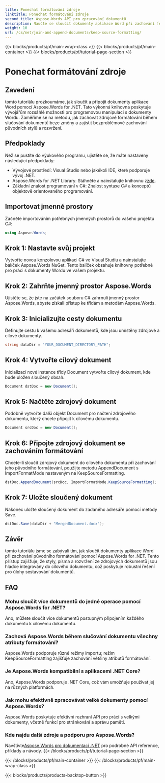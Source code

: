 ```yaml
---
title: Ponechat formátování zdroje
linktitle: Ponechat formátování zdroje
second_title: Aspose.Words API pro zpracování dokumentů
description: Naučte se sloučit dokumenty aplikace Word při zachování formátování pomocí Aspose.Words for .NET. Ideální pro vývojáře, kteří chtějí automatizovat úlohy sestavování dokumentů.
weight: 10
url: /cs/net/join-and-append-documents/keep-source-formatting/
---
```


{{< blocks/products/pf/main-wrap-class >}}
{{< blocks/products/pf/main-container >}}
{{< blocks/products/pf/tutorial-page-section >}}

# Ponechat formátování zdroje

## Zavedení

tomto tutoriálu prozkoumáme, jak sloučit a připojit dokumenty aplikace Word pomocí Aspose.Words for .NET. Tato výkonná knihovna poskytuje vývojářům rozsáhlé možnosti pro programovou manipulaci s dokumenty Wordu. Zaměříme se na metodu, jak zachovat zdrojové formátování během slučování dokumentů beze změny a zajistit bezproblémové zachování původních stylů a rozvržení.

## Předpoklady

Než se pustíte do výukového programu, ujistěte se, že máte nastaveny následující předpoklady:

- Vývojové prostředí: Visual Studio nebo jakékoli IDE, které podporuje vývoj .NET.
-  Aspose.Words for .NET Library: Stáhněte a nainstalujte knihovnu z[zde](https://releases.aspose.com/words/net/).
- Základní znalost programování v C#: Znalost syntaxe C# a konceptů objektově orientovaného programování.

## Importovat jmenné prostory

Začněte importováním potřebných jmenných prostorů do vašeho projektu C#:

```csharp
using Aspose.Words;
```

## Krok 1: Nastavte svůj projekt

Vytvořte novou konzolovou aplikaci C# ve Visual Studiu a nainstalujte balíček Aspose.Words NuGet. Tento balíček obsahuje knihovny potřebné pro práci s dokumenty Wordu ve vašem projektu.

## Krok 2: Zahrňte jmenný prostor Aspose.Words

Ujistěte se, že jste na začátek souboru C# zahrnuli jmenný prostor Aspose.Words, abyste získali přístup ke třídám a metodám Aspose.Words.

## Krok 3: Inicializujte cesty dokumentu

Definujte cestu k vašemu adresáři dokumentů, kde jsou umístěny zdrojové a cílové dokumenty.

```csharp
string dataDir = "YOUR_DOCUMENT_DIRECTORY_PATH";
```

## Krok 4: Vytvořte cílový dokument

Inicializací nové instance třídy Document vytvořte cílový dokument, kde bude uložen sloučený obsah.

```csharp
Document dstDoc = new Document();
```

## Krok 5: Načtěte zdrojový dokument

Podobně vytvořte další objekt Document pro načtení zdrojového dokumentu, který chcete připojit k cílovému dokumentu.

```csharp
Document srcDoc = new Document();
```

## Krok 6: Připojte zdrojový dokument se zachováním formátování

Chcete-li sloučit zdrojový dokument do cílového dokumentu při zachování jeho původního formátování, použijte metodu AppendDocument s ImportFormatMode nastaveným na KeepSourceFormatting.

```csharp
dstDoc.AppendDocument(srcDoc, ImportFormatMode.KeepSourceFormatting);
```

## Krok 7: Uložte sloučený dokument

Nakonec uložte sloučený dokument do zadaného adresáře pomocí metody Save.

```csharp
dstDoc.Save(dataDir + "MergedDocument.docx");
```

## Závěr

tomto tutoriálu jsme se zabývali tím, jak sloučit dokumenty aplikace Word při zachování původního formátování pomocí Aspose.Words for .NET. Tento přístup zajišťuje, že styly, písma a rozvržení ze zdrojových dokumentů jsou hladce integrovány do cílového dokumentu, což poskytuje robustní řešení pro úlohy sestavování dokumentů.

## FAQ

### Mohu sloučit více dokumentů do jedné operace pomocí Aspose.Words for .NET?
Ano, můžete sloučit více dokumentů postupným připojením každého dokumentu k cílovému dokumentu.

### Zachová Aspose.Words během slučování dokumentu všechny atributy formátování?
Aspose.Words podporuje různé režimy importu; režim KeepSourceFormatting zajišťuje zachování většiny atributů formátování.

### Je Aspose.Words kompatibilní s aplikacemi .NET Core?
Ano, Aspose.Words podporuje .NET Core, což vám umožňuje používat jej na různých platformách.

### Jak mohu efektivně zpracovávat velké dokumenty pomocí Aspose.Words?
Aspose.Words poskytuje efektivní rozhraní API pro práci s velkými dokumenty, včetně funkcí pro stránkování a správu paměti.

### Kde najdu další zdroje a podporu pro Aspose.Words?
 Navštivte[Aspose.Words pro dokumentaci .NET](https://reference.aspose.com/words/net/) pro podrobné API reference, příklady a návody.
{{< /blocks/products/pf/tutorial-page-section >}}

{{< /blocks/products/pf/main-container >}}
{{< /blocks/products/pf/main-wrap-class >}}

{{< blocks/products/products-backtop-button >}}
